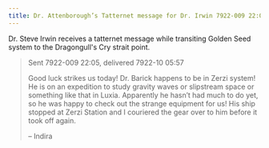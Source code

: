```yaml
---
title: Dr. Attenborough’s Tatternet message for Dr. Irwin 7922-009 22:05
---
```


Dr. Steve Irwin receives a tatternet message while transiting Golden Seed system to the Dragongull's Cry strait point.

> Sent 7922-009 22:05, delivered 7922-10 05:57
>
> Good luck strikes us today\! Dr. Barick happens to be in Zerzi system\! He is on an expedition to study gravity waves or slipstream space or something like that in Luxia. Apparently he hasn’t had much to do yet, so he was happy to check out the strange equipment for us\! His ship stopped at Zerzi Station and I couriered the gear over to him before it took off again.
>
> – Indira